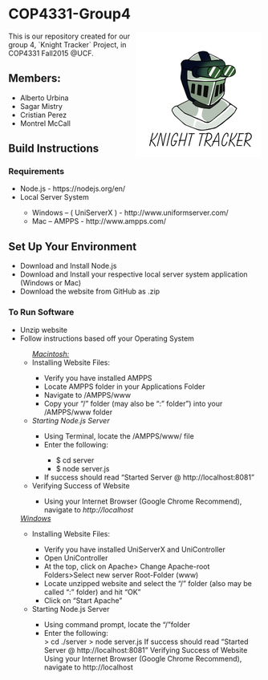 # COP4331-Group4
<div>
	<img align="right" src="https://github.com/aurbinaUCF/COP4331-Group4/blob/master/html/assets/images/logoKT.png" alt="Knight Tracker" width="250"/>
<p> This is our repository created for our group 4, `Knight Tracker` Project, in COP4331 Fall2015 @UCF.</p>
	
		
</div>

<h2> Members: </h2>
<ul>
	<li>Alberto Urbina</li>
	<li>Sagar Mistry</li>
	<li>Cristian Perez</li>
	<li>Montrel McCall</li>
</ul>


<h2>Build Instructions </h2>

<h3>Requirements</h3>
<ul>
<li>Node.js  - https://nodejs.org/en/</li>
<li>Local Server System </li><ul>
	<li>Windows – ( UniServerX ) - http://www.uniformserver.com/</li>
	<li>Mac – AMPPS  - http://www.ampps.com/</li>
</ul>
</ul>
<h2>Set Up Your Environment</h2>
<ul>
<li>Download and Install Node.js</li>
<li>Download and Install your respective local server system application (Windows or Mac)</li>
<li>Download the website from GitHub as .zip</li></ul>
<h3>To Run Software</h3>
<ul>	
	<li>Unzip website</li>
	<li>Follow instructions based off your Operating System</li>
<ul>	
	<u><i>Macintosh:</i></u>
	  <li>Installing Website Files:</li>
		<ul>
			<li>Verify you have installed AMPPS </li>
			<li>Locate AMPPS folder in your Applications Folder</li>
			<li>Navigate to /AMPPS/www</li>
			<li>Copy your “/” folder (may also be “:” folder”) into your /AMPPS/www folder</li>
		</ul>
	 <li><i> Starting Node.js Server</i></li>
		<ul>
			<li>Using Terminal, locate the /AMPPS/www/ file </li>
			<li>Enter the following:</li>
			<ul>
				<li>$ cd server</li>
				<li>$ node server.js</li>
			</ul>
		<li>If success should read  “Started Server @ http://localhost:8081”</li>	
		</ul>
	   <li> Verifying Success of Website </li>
	   	<ul>
			<li>Using your Internet Browser (Google Chrome Recommend), navigate to <i>http://localhost</i></li>
		</ul>
</ul>
 	<u><i>Windows</i></u>
	    <ul>
	      <li>Installing Website Files:</li>
	      <ul>
				<li>Verify you have installed UniServerX and UniController</li>
				<li>Open UniController</li>
				<li>At the top, click on Apache> Change Apache-root Folders>Select new server Root-Folder (www)</li>
				<li>Locate unzipped website and select the “/” folder (also may be called “:” folder) and hit “OK”</li>
				<li>Click on “Start Apache”</li>
		  </ul>
	      <li>Starting Node.js Server</li>
			<ul>
				<li>Using command prompt, locate the “/”folder</li> 
				<li>Enter the following:</li>
				> cd ./server
				> node server.js 
		If success should read  “Started Server @ http://localhost:8081”		
	     Verifying Success of Website 
		Using your Internet Browser (Google Chrome Recommend), navigate to
			http://localhost

